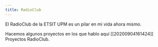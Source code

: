 ```yaml
---
title: RadioClub
---
```


El RadioClub de la ETSIT UPM es un pilar en mi vida ahora mismo. 

Hacemos algunos proyectos en los que hablo aquí [[20200904161424]] Proyectos RadioClub.
